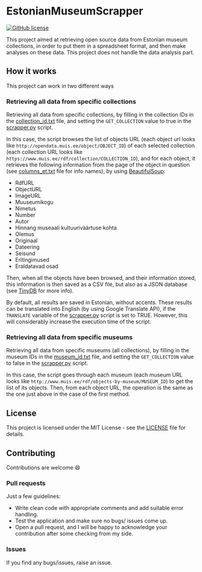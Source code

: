 # EstonianMuseumScrapper
[![GitHub license](https://img.shields.io/github/license/AlexandreLadriere/EstonianMuseumScrapper.svg)](https://github.com/AlexandreLadriere/EstonianMuseumScrapper/blob/main/LICENSE)

This project aimed at retrieving open source data from Estonian museum collections, in order to put them in a spreadsheet format, and then make analyses on these data.
This project does not handle the data analysis part.

## How it works
This project can work in two different ways

### Retrieving all data from specific collections
Retrieving all data from specific collections, by filling in the collection IDs in the [collection_id.txt] file, and setting the ``GET_COLLECTION`` value to true in the [scrapper.py] script.

In this case, the script browses the list of objects URL (each object url looks like ``http://opendata.muis.ee/object/OBJECT_ID``) of each selected collection (each collection URL looks like ``https://www.muis.ee/rdf/collection/COLLECTION_ID``), and for each object, it retrieves the following information from the page of the object in question (see [columns_et.txt] file for info names), by using [BeautifulSoup]: 
- RdfURL
- ObjectURL
- ImageURL
- Muuseumikogu
- Nimetus
- Number
- Autor
- Hinnang museaali kultuuriväärtuse kohta
- Olemus
- Originaal
- Dateering
- Seisund
- Eritingimused
- Eraldatavad osad

Then, when all the objects have been browsed, and their information stored, this information is then saved as a CSV file, but also as a JSON database (see [TinyDB] for more info).

By default, all results are saved in Estonian, without accents. These results can be translated into English (by using Google Translate API), if the ``TRANSLATE`` variable of the [scrapper.py] script is set to TRUE. However, this will considerably increase the execution time of the script.


### Retrieving all data from specific museums
Retrieving all data from specific museums (all collections), by filling in the museum IDs in the [museum_id.txt] file, and setting the ``GET_COLLECTION`` value to false in the [scrapper.py] script.

In this case, the script goes through each museum (each museum URL looks like ``http://www.muis.ee/rdf/objects-by-museum/MUSEUM_ID``) to get the list of its objects. Then, from each object URL, the operation is the same as the one just above in the case of the first method.

## License
This project is licensed under the MIT License - see the [LICENSE] file for details.

## Contributing
Contributions are welcome :smile:

### Pull requests
Just a few guidelines:
-   Write clean code with appropriate comments and add suitable error handling.
-   Test the application and make sure no bugs/ issues come up.
-   Open a pull request, and I will be happy to acknowledge your contribution after some checking from my side.

### Issues
If you find any bugs/issues, raise an issue.

  [LICENSE]: <LICENSE>
  [scrapper.py]: <https://github.com/AlexandreLadriere/EstonianMuseumScrapper/blob/main/src/scrapper.py>
  [collection_id.txt]: <https://github.com/AlexandreLadriere/EstonianMuseumScrapper/blob/main/resources/collection_id.txt>
  [museum_id.txt]: <https://github.com/AlexandreLadriere/EstonianMuseumScrapper/blob/main/resources/museum_id.txt>
  [columns_et.txt]: <https://github.com/AlexandreLadriere/EstonianMuseumScrapper/blob/main/resources/columns_et.txt>
  [TinyDB]: <https://tinydb.readthedocs.io/en/latest/>
  [BeautifulSoup]: <https://www.crummy.com/software/BeautifulSoup/bs4/doc/>

